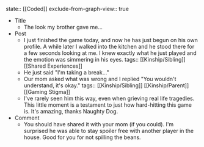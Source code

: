 state:: [[Coded]]
exclude-from-graph-view:: true

- Title
  - The look my brother gave me...
- Post
  - I just finished the game today, and now he has just begun on his own profile. A while later I walked into the kitchen and he stood there for a few seconds looking at me. I knew exactly what he just played and the emotion was simmering in his eyes.
    tags:: [[Kinship/Sibling]] [[Shared Experiences]]
  - He just said "I'm taking a break..."
  - Our mom asked what was wrong and I replied "You wouldn't understand, it's okay."
    tags:: [[Kinship/Sibling]] [[Kinship/Parent]] [[Gaming Stigma]]
  - I've rarely seen him this way, even when grieving real life tragedies. This little moment is a testament to just how hard-hitting this game is. It's amazing, thanks Naughty Dog.
- Comment
  - You should have shared it with your mom (if you could). I'm surprised he was able to stay spoiler free with another player in the house. Good for you for not spilling the beans.
